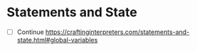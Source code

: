 # Statements and State

- [ ] Continue https://craftinginterpreters.com/statements-and-state.html#global-variables